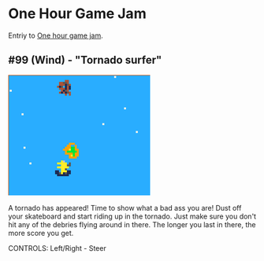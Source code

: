 # One Hour Game Jam
Entriy to [One hour game jam](http://onehourgamejam.com/).

## #99 (Wind) - "Tornado surfer"
![Tornado surfer](99/logo.png)

A tornado has appeared! Time to show what a bad ass you are! Dust off your
skateboard and start riding up in the tornado. Just make sure you don't hit any
of the debries flying around in there. The longer you last in there, the more
score you get.

CONTROLS: Left/Right - Steer

